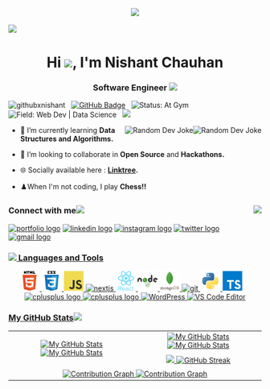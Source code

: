 <a href="https://github.com/githubxnishant#gh-light-mode-only">
    <p align="center">
      <img src="https://github.com/thompsonemerson/thompsonemerson/raw/master/cover-thompson.png" />
    </p>
</a>
<a href="https://github.com/githubxnishant#gh-dark-mode-only">
    <img src="https://user-images.githubusercontent.com/10498744/210012254-234538ff-d198-48aa-8964-37e6fd45d227.gif" />
</a>

###

<h1 align="center">Hi <img src="https://media.giphy.com/media/Q7LHmoFwVP6Yc1swZs/giphy.gif" width="35">, I'm Nishant Chauhan</h1>
<h3 align="center">Software Engineer <img height='30em' src='https://github.com/user-attachments/assets/c11c3e94-1ff6-4359-86df-2f0b72535046' /></h3>

<p align="left"> <img src="https://komarev.com/ghpvc/?username=githubxnishant&label=Profile%20views&color=0e75b6&style=flat" alt="githubxnishant" /> &nbsp 
<a href="https://github.com/githubxnishant?tab=followers"><img src="https://img.shields.io/github/followers/githubxnishant?label=Followers&style=social" alt="GitHub Badge"></a> &nbsp 
<img src="https://img.shields.io/badge/Status-Active-brightgreen" alt="Status: At Gym"> &nbsp
<img src="https://img.shields.io/badge/Field-%20Web%20Dev%20%7C%20Data%20Science%20-blue" alt="Field: Web Dev | Data Science"> &nbsp
<img src="http://img.shields.io/badge/Code%20Time-69%20hrs-blue"> </p>

<a href="https://github.com/githubxnishant#gh-light-mode-only">
    <img align="right" src="https://readme-jokes.vercel.app/api?theme=default&bgColor=%23ffffff&qColor=%23000000&aColor=%23005588&textColor=%23000000&codeColor=%23d6336c&borderColor=%23e4e4e4" alt="Random Dev Joke" />
</a>
<a href="https://github.com/githubxnishant#gh-dark-mode-only">
    <img align="right" 
     src="https://readme-jokes.vercel.app/api?theme=tokyonight&bgColor=%230D1117&qColor=%23ffffff&aColor=%23ff00ff#gh-dark-mode-only" 
     alt="Random Dev Joke" />
</a>

- 🌱 I’m currently learning **Data Structures and Algorithms.**

- 👯 I’m looking to collaborate in **Open Source** and **Hackathons.**

<!-- - 📄 Here is the access to my **[Resume](https://drive.google.com/file/d/1q6bFWDDdg-Yw0_8YVrDrFqQcC9DVNhlu/view?usp=drivesdk).** -->

- 🌐 Socially available here : **[Linktree](https://linktr.ee/nishant.chauhan).**

- ♟️When I'm not coding, I play **Chess!!**


###

<img align="right" height="150" src="https://user-images.githubusercontent.com/74038190/271839856-3b4607a1-1cc6-41f1-926f-892ae880e7a5.gif"  />
<!-- <img align='right' src="https://media.giphy.com/media/l1JJ7hRzqWBQ7dKys7/giphy.gif" width="230"> -->

###

<h3 align="left">Connect with me<img src="https://media.giphy.com/media/VgCDAzcKvsR6OM0uWg/giphy.gif" width="50" /> </h3> 
<div align="left">
<a href="https://www.nishantchauhan.me/" target="blank"><img src="https://img.shields.io/badge/Portfolio-FF7139?style=for-the-badge&logo=Firefox&logoColor=white" alt="portfolio logo" /></a>
<a href="https://www.linkedin.com/in/nishantxchauhan" target="blank"><img src="https://img.shields.io/static/v1?message=LinkedIn&logo=linkedin&label=&color=0077B5&logoColor=white&labelColor=&style=for-the-badge" height="35" alt="linkedin logo"  /></a>
<a href="https://www.instagram.com/chauhanishant_" target="blank"> <img src="https://img.shields.io/static/v1?message=Instagram&logo=instagram&label=&color=E4405F&logoColor=white&labelColor=&style=for-the-badge" height="35" alt="instagram logo"  /></a>
<a href="https://twitter.com/chauhanishant_" target="blank"> <img src="https://img.shields.io/static/v1?message=Twitter&logo=twitter&label=&color=1DA1F2&logoColor=white&labelColor=&style=for-the-badge" height="35" alt="twitter logo"  /></a>
<a href="mailto:mailxnishant@gmail.com" target="blank"><img src="https://img.shields.io/static/v1?message=Gmail&logo=gmail&label=&color=D14836&logoColor=white&labelColor=&style=for-the-badge" height="35" alt="gmail logo"  />
</div>

###

<h3 align="left"><img src="https://media.giphy.com/media/WUlplcMpOCEmTGBtBW/giphy.gif" width="35" /> Languages and Tools</h3>
<p align="center">
<img src="https://raw.githubusercontent.com/devicons/devicon/master/icons/html5/html5-original-wordmark.svg" alt="html5" width="40" height="40"/> 
<img src="https://raw.githubusercontent.com/devicons/devicon/master/icons/css3/css3-original-wordmark.svg" alt="css3" width="40" height="40"/>  
<img src="https://raw.githubusercontent.com/devicons/devicon/master/icons/javascript/javascript-original.svg" alt="javascript" width="40" height="40"/>
<img src="https://www.vectorlogo.zone/logos/nextjs/nextjs-icon.svg" alt="nextjs" width="40" height="40"/>
<img src="https://raw.githubusercontent.com/devicons/devicon/master/icons/react/react-original-wordmark.svg" alt="react" width="40" height="40"/>
<img src="https://raw.githubusercontent.com/devicons/devicon/master/icons/nodejs/nodejs-original-wordmark.svg" alt="nodejs" width="40" height="40"/>  
<img src="https://raw.githubusercontent.com/devicons/devicon/master/icons/mongodb/mongodb-original-wordmark.svg" alt="mongodb" width="40" height="40"/>
<img src="https://www.vectorlogo.zone/logos/git-scm/git-scm-icon.svg" alt="git" width="40" height="40"/>
<img src="https://raw.githubusercontent.com/devicons/devicon/master/icons/python/python-original.svg" alt="python" width="40" height="40"/> 
<img src="https://raw.githubusercontent.com/devicons/devicon/master/icons/typescript/typescript-original.svg" alt="typescript" width="40" height="40"/> 
<img src="https://cdn.jsdelivr.net/gh/devicons/devicon/icons/cplusplus/cplusplus-original.svg" height="40" width="40"  alt="cplusplus logo" />
<img src="https://cdn.jsdelivr.net/gh/devicons/devicon/icons/java/java-original.svg" height="40" width="40"  alt="cplusplus logo" />
<img src="https://raw.githubusercontent.com/danielcranney/readme-generator/main/public/icons/skills/wordpress-colored.svg" alt="WordPress" width="40" height="40"/>
<img src="https://raw.githubusercontent.com/danielcranney/readme-generator/main/public/icons/skills/visualstudiocode.svg" height="40" width="40"  alt="VS Code Editor" />
</p>


<h3>My GitHub Stats<img src="https://media.giphy.com/media/iY8CRBdQXODJSCERIr/giphy.gif" width="35" /></h2>
<table>
    <tr>
        <td rowspan="3" align="center">
          <a href="https://github.com/githubxnishant#gh-light-mode-only">
            <img src="https://github-readme-stats.vercel.app/api/top-langs/?username=githubxnishant&theme=default&hide_border=true&langs_count=8#gh-light-mode-only" alt="My GitHub Stats"/>
          </a>
          <a href="https://github.com/githubxnishant#gh-dark-mode-only">
            <img src="https://github-readme-stats.vercel.app/api/top-langs/?username=githubxnishant&theme=tokyonight&&hide_border=true&bg_color=0d1117&title_color=6366f1&text_color=c9d1d9&langs_count=8#gh-dark-mode-only" alt="My GitHub Stats"/>
          </a>
        </td>
        <td align="center"><a href="https://github.com/githubxnishant#gh-light-mode-only">
          <img height="180em" src="https://github-readme-stats.vercel.app/api?username=githubxnishant&show_icons=true&theme=default&hide_border=true&include_all_commits=true#gh-light-mode-only" alt="My GitHub Stats"/>
          <a href="https://github.com/githubxnishant#gh-dark-mode-only">
            <img src="https://github-readme-stats.vercel.app/api?username=githubxnishant&show_icons=true&theme=tokyonight&count_private=false&hide_border=true&bg_color=0d1117&title_color=6366f1&icon_color=8b5cf6&text_color=c9d1d9#gh-dark-mode-only" alt="My GitHub Stats"/>
          </a>
        </td>
    </tr>
    <tr><td></td></ tr>
    <tr style="background-color:transparent">
        <td align="center">
          <a href="https://github.com/githubxnishant#gh-light-mode-only">
            <img height="180em" src="https://github-readme-streak-stats.herokuapp.com/?user=githubxnishant&theme=transparent&ring=5194f0&dates=5194f0&currStreakLabel=2f80ed&fire=2f80ed&stroke=d5e5fa&hide_border=true"/>
          </a>
          <a href="https://github.com/githubxnishant#gh-dark-mode-only">
            <img src="https://github-readme-streak-stats.herokuapp.com?user=githubxnishant&theme=tokyonight-duo&background=0D1117&hide_border=true&sideNums=5559CE&currStreakNum=5559CE&dates=8B5CF6&ring=1E2242&fire=5559CE&currStreakLabel=5559CE&sideLabels=5559CE&stroke=1E2242" alt="GitHub Streak" />
          </a>
        </td>
    </tr>      
    <tr><td colspan="2"></td></ tr>
    <tr>
        <td colspan="2" align="center">
          <a href="https://github.com/githubxnishant#gh-light-mode-only">
<!--             <img src="https://github.com/githubxnishant#gh-light-mode-only" alt="My GitHub Stats"/> -->
              <img src="https://github-readme-activity-graph.vercel.app/graph?username=githubxnishant&theme=default&bg_color=ffffff&color=000000&line=2f80ed&point=5194f0&area=false&hide_border=true" alt="Contribution Graph" />
          </a>
          <a href="https://github.com/githubxnishant#gh-dark-mode-only" alt="My GitHub Stats">
            <img src="https://github-readme-activity-graph.vercel.app/graph?username=githubxnishant&theme=tokyo-night&bg_color=0d1117&color=c9d1d9&line=6366f1&point=8b5cf6&area=true&hide_border=true" alt="Contribution Graph" />
          </a>
       </td>
    </tr>
</table>

<!-- <div align="center">
  <img height="130em" src="https://quotes-github-readme.vercel.app/api?type=horizontal&theme=tokyonight" alt="Random Quote" />
</div> -->

